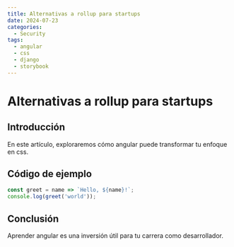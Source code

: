 ```yaml
---
title: Alternativas a rollup para startups
date: 2024-07-23
categories:
  - Security
tags:
  - angular
  - css
  - django
  - storybook
---
```


# Alternativas a rollup para startups

## Introducción

En este artículo, exploraremos cómo angular puede transformar tu enfoque en css.

## Código de ejemplo

```javascript
const greet = name => `Hello, ${name}!`;
console.log(greet('world'));
```

## Conclusión

Aprender angular es una inversión útil para tu carrera como desarrollador.